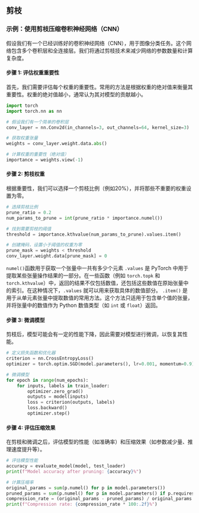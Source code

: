 ## 剪枝
### 示例：使用剪枝压缩卷积神经网络（CNN）

假设我们有一个已经训练好的卷积神经网络（CNN），用于图像分类任务。这个网络包含多个卷积层和全连接层。我们将通过剪枝技术来减少网络的参数数量和计算复杂度。

#### 步骤 1: 评估权重重要性

首先，我们需要评估每个权重的重要性。常用的方法是根据权重的绝对值来衡量其重要性。权重的绝对值越小，通常认为其对模型的贡献越小。
~~~py
import torch
import torch.nn as nn

# 假设我们有一个简单的卷积层
conv_layer = nn.Conv2d(in_channels=3, out_channels=64, kernel_size=3)

# 获取权重张量
weights = conv_layer.weight.data.abs()

# 计算权重的重要性（绝对值）
importance = weights.view(-1)
~~~

#### 步骤 2: 剪枝权重

根据重要性，我们可以选择一个剪枝比例（例如20%），并将那些不重要的权重设置为零。
~~~py
# 选择剪枝比例
prune_ratio = 0.2
num_params_to_prune = int(prune_ratio * importance.numel())

# 找到需要剪枝的阈值
threshold = importance.kthvalue(num_params_to_prune).values.item()

# 创建掩码，设置小于阈值的权重为零
prune_mask = weights < threshold
conv_layer.weight.data[prune_mask] = 0
~~~

`numel()`函数用于获取一个张量中一共有多少个元素
`.values` 是 PyTorch 中用于提取某些张量操作结果的一部分。在一些函数（例如 `torch.topk` 和 `torch.kthvalue`）中，返回的结果不仅包括数值，还包括这些数值在原始张量中的索引。在这种情况下，`.values` 就可以用来获取具体的数值部分。
`.item()` 是用于从单元素张量中提取数值的常用方法。这个方法只适用于包含单个值的张量，并将张量中的数值作为 Python 数值类型（如 `int` 或 `float`）返回。

#### 步骤 3: 微调模型

剪枝后，模型可能会有一定的性能下降，因此需要对模型进行微调，以恢复其性能。
~~~py
# 定义损失函数和优化器
criterion = nn.CrossEntropyLoss()
optimizer = torch.optim.SGD(model.parameters(), lr=0.001, momentum=0.9)

# 微调模型
for epoch in range(num_epochs):
    for inputs, labels in train_loader:
        optimizer.zero_grad()
        outputs = model(inputs)
        loss = criterion(outputs, labels)
        loss.backward()
        optimizer.step()
~~~

#### 步骤 4: 评估压缩效果

在剪枝和微调之后，评估模型的性能（如准确率）和压缩效果（如参数减少量、推理速度提升等）。
~~~py
# 评估模型性能
accuracy = evaluate_model(model, test_loader)
print(f"Model accuracy after pruning: {accuracy}%")

# 计算压缩率
original_params = sum(p.numel() for p in model.parameters())
pruned_params = sum(p.numel() for p in model.parameters() if p.requires_grad)
compression_rate = (original_params - pruned_params) / original_params
print(f"Compression rate: {compression_rate * 100:.2f}%")
~~~
<!--stackedit_data:
eyJoaXN0b3J5IjpbLTk2MjI4MjIxMyw5Nzg5MDY4OTIsLTI3Mj
kyNTAwMCwtMTQ2Mjk0OTQzOCwxMDE1Nzc1MjAzXX0=
-->